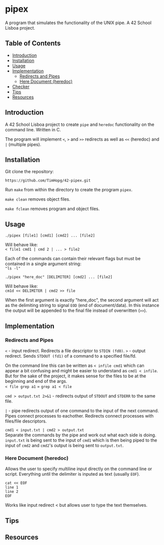 # pipex

A program that simulates the functionality of the UNIX pipe. A 42 School Lisboa project.

## Table of Contents

- [Introduction](#introduction)
- [Installation](#installation)
- [Usage](#usage)
- [Implementation](#implementation)
  - [Redirects and Pipes](#redirects-and-pipes)
  - [Here Document (heredoc)](#here-document-heredoc)
- [Checker](#checker)
- [Tips](#tips)
- [Resources](#resources)

## Introduction

A 42 School Lisboa project to create `pipe` and `heredoc` functionality on the command line. Written in C.

The program will implement `<`, `>` and `>>` redirects as well as `<<` (heredoc) and `|` (multiple pipes).

## Installation

Git clone the repository:

```shell
https://github.com/TimHopg/42-pipex.git
```

Run `make` from within the directory to create the program `pipex`.

`make clean` removes object files.

`make fclean` removes program and object files.

## Usage

```shell
./pipex [file1] [cmd1] [cmd2] ... [file2]
```

Will behave like:  
`< file1 cmd1 | cmd 2 | ... > file2`

Each of the commands can contain their relevant flags but must be contained in a single argument string:  
`"ls -l"`

```shell
./pipex "here_doc" [DELIMITER] [cmd2] ... [file2]
```

Will behave like:  
`cm1d << DELIMITER | cmd2 >> file`

When the first argument is exactly "here_doc", the second argument will act as the delimiting string to signal `EOD` (end of document/data). In this instance the output will be appended to the final file instead of overwritten (`>>`).

## Implementation

### Redirects and Pipes

`<` - input redirect. Redirects a file descriptor to `STDIN (fd0)`.
`>` - output redirect. Sends `STDOUT (fd1)` of a command to a specified file/fd.

On the command line this can be written as `< infile cmd1` which can appear a bit confusing and might be easier to understand as `cmd1 < infile`. But for the sake of the project, it makes sense for the files to be at the beginning and end of the args.  
`< file grep a1` = `grep a1 < file`

`cmd > output.txt 2>&1` - redirects output of `STDOUT` and `STDERR` to the same file.

`|` - pipe redirects output of one command to the input of the next command. Pipes connect processes to eachother. Redirects connect processes with files/file descriptors.

`cmd1 < input.txt | cmd2 > output.txt`  
Separate the commands by the pipe and work out what each side is doing. `input.txt` is being sent to the input of `cmd1` which is then being piped to the input of `cmd2` and `cmd2`'s output is being sent to `output.txt`.

### Here Document (heredoc)

Allows the user to specify multiline input directly on the command line or script. Everything until the delimiter is inputed as text (usually `EOF`).

```SHELL
cat << EOF
line 1
line 2
EOF
```

Works like input redirect < but allows user to type the text themselves.

## Tips

## Resources
